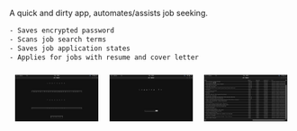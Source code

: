 A quick and dirty app, automates/assists job seeking.

    - Saves encrypted password
    - Scans job search terms
    - Saves job application states
    - Applies for jobs with resume and cover letter

<div style="display: flex; justify-content: center; flex-wrap: wrap;">
  <div class="gallery-item">
    <a href="screenshots/Screenshot_2023-02-20_19-08-21.png" target="_blank">
      <img src="screenshots/Screenshot_2023-02-20_19-08-21.png">
    </a>
  </div>
  <div class="gallery-item">
    <a href="screenshots/Screenshot_2023-02-20_19-08-51.png" target="_blank">
      <img src="screenshots/Screenshot_2023-02-20_19-08-51.png">
    </a>
  </div>
  <div class="gallery-item">
    <a href="screenshots/Screenshot_2023-02-20_19-09-22.png" target="_blank">
      <img src="screenshots/Screenshot_2023-02-20_19-09-22.png">
    </a>
  </div>
</div>

<style>
    .gallery-item {
        flex: 1;
        margin: 10px;
        position: relative;
    }

    .gallery-item img {
        max-width: 100%;
        height: auto;
    }

    .gallery-item a:before {
        content: "";
        display: block;
        position: absolute;
        top: 0;
        left: 0;
        bottom: 0;
        right: 0;
        background-color: rgba(0, 0, 0, 0.5);
        opacity: 0;
        transition: opacity 0.3s;
    }

    .gallery-item a:hover:before {
        opacity: 1;
    }

    .gallery-item a:after {
        content: "View Larger";
        display: block;
        position: absolute;
        top: 50%;
        left: 50%;
        transform: translate(-50%, -50%);
        font-size: 18px;
        color: #fff;
        text-align: center;
        opacity: 0;
        transition: opacity 0.3s;
    }

    .gallery-item a:hover:after {
        opacity: 1;
    }
</style>
